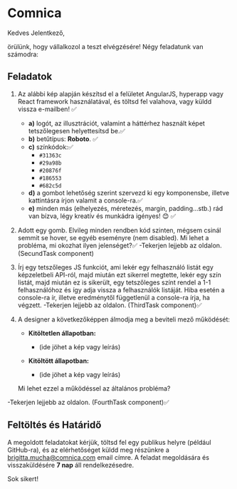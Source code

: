 # Comnica

Kedves Jelentkező,

örülünk, hogy vállalkozol a teszt elvégzésére! Négy feladatunk van számodra:

## Feladatok

1. Az alábbi kép alapján készítsd el a felületet AngularJS, hyperapp vagy React framework használatával, és töltsd fel valahova, vagy küldd vissza e-mailben! ✅
   - **a)** logót, az illusztrációt, valamint a háttérhez használt képet tetszőlegesen helyettesítsd be.✅
   - **b)** betűtípus: **Roboto**. ✅
   - **c)** színkódok:✅
     - `#31363c`
     - `#29a98b`
     - `#20876f`
     - `#186553`
     - `#682c5d`
   - **d)** a gombot lehetőség szerint szervezd ki egy komponensbe, illetve kattintásra írjon valamit a console-ra.✅
   - **e)** minden más (elhelyezés, méretezés, margin, padding…stb.) rád van bízva, légy kreatív és munkádra igényes! 😊 ✅

2. Adott egy gomb. Elvileg minden rendben kód szinten, mégsem csinál semmit se hover, se egyéb eseményre (nem disabled). Mi lehet a probléma, mi okozhat ilyen jelenséget?✅
  -Tekerjen lejjebb az oldalon. (SecundTask component)

3. Írj egy tetszőleges JS funkciót, ami lekér egy felhasználó listát egy képzeletbeli API-ról, majd miután ezt sikerrel megtette, lekér egy szín listát, majd miután ez is sikerült, egy tetszőleges színt rendel a 1-1 felhasználóhoz és így adja vissza a felhasználók listáját. Hiba esetén a console-ra ír, illetve eredménytől függetlenül a console-ra írja, ha végzett.
-Tekerjen lejjebb az oldalon. (ThirdTask component)✅

4. A designer a következőképpen álmodja meg a beviteli mező működését:

   - **Kitöltetlen állapotban:**
     - (ide jöhet a kép vagy leírás)

   - **Kitöltött állapotban:**
     - (ide jöhet a kép vagy leírás)

   Mi lehet ezzel a működéssel az általános probléma?

-Tekerjen lejjebb az oldalon. (FourthTask component)✅
## Feltöltés és Határidő

A megoldott feladatokat kérjük, töltsd fel egy publikus helyre (például GitHub-ra), és az elérhetőséget küldd meg részünkre a brigitta.mucha@comnica.com email címre. A feladat megoldására és visszaküldésére **7 nap** áll rendelkezésedre.

Sok sikert!
